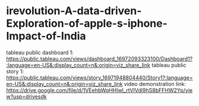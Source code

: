 # irevolution-A-data-driven-Exploration-of-apple-s-iphone-Impact-of-India
tableau public dashboard 1: https://public.tableau.com/views/dashboard_16972093323100/Dashboard1?:language=en-US&:display_count=n&:origin=viz_share_link 
tableau public story 1: https://public.tableau.com/views/story_16971948804440/Story1?:language=en-US&:display_count=n&:origin=viz_share_link
video demonstration link: https://drive.google.com/file/d/1VEehbWqHHlwI_rtVIVdI9hS8bFFHW2Yp/view?usp=drivesdk
